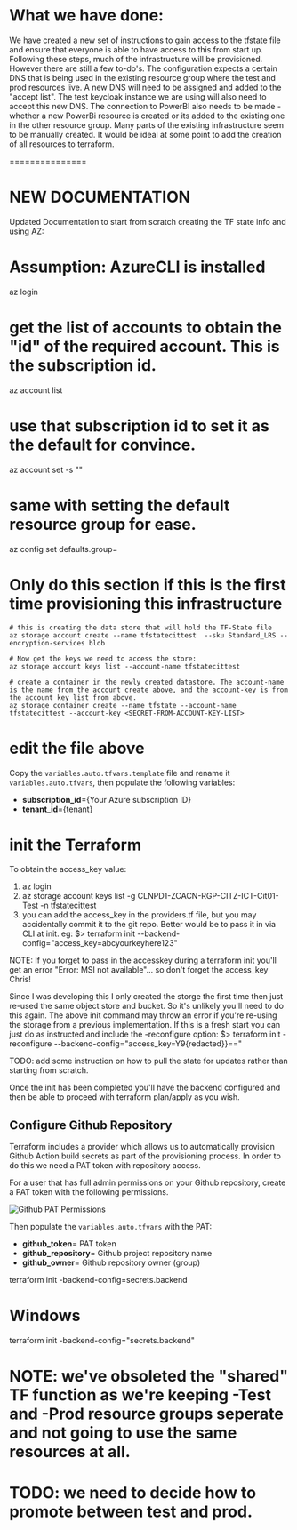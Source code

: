 
# What we have done:
 We have created a new set of instructions to gain access to the tfstate file and ensure that everyone is able to have access to this from start up.
 Following these steps, much of the infrastructure will be provisioned. However there are still a few to-do's.
 The configuration expects a certain DNS that is being used in the existing resource group where the test and prod resources live.
 A new DNS will need to be assigned and added to the "accept list". The test keycloak instance we are using will also need to accept
 this new DNS. The connection to PowerBI also needs to be made - whether a new PowerBi resource is created or its added to the existing
 one in the other resource group. Many parts of the existing infrastructure seem to be manually created. It would be ideal at some point to
 add the creation of all resources to terraform.


===============
# NEW DOCUMENTATION

Updated Documentation to start from scratch creating the TF state info and using AZ:
# Assumption: AzureCLI is installed
az login
# get the list of accounts to obtain the "id" of the required account.  This is the subscription id.
az account list
# use that subscription id to set it as the default for convince.
az account set -s "<subscription id>"
# same with setting the default resource group for ease.
az config set defaults.group=<resource group>

# Only do this section if this is the first time provisioning this infrastructure
    # this is creating the data store that will hold the TF-State file
    az storage account create --name tfstatecittest  --sku Standard_LRS --encryption-services blob

    # Now get the keys we need to access the store:
    az storage account keys list --account-name tfstatecittest

    # create a container in the newly created datastore. The account-name is the name from the account create above, and the account-key is from the account key list from above.
    az storage container create --name tfstate --account-name tfstatecittest --account-key <SECRET-FROM-ACCOUNT-KEY-LIST>

# edit the file above

Copy the `variables.auto.tfvars.template` file and rename it `variables.auto.tfvars`, then
populate the following variables:

* **subscription_id**={Your Azure subscription ID}
* **tenant_id**={tenant}

# init the Terraform
To obtain the access_key value:
1) az login
2) az storage account keys list -g CLNPD1-ZCACN-RGP-CITZ-ICT-Cit01-Test -n tfstatecittest
3) you can add the access_key in the providers.tf file, but you may accidentally commit it to the git repo. Better would be to pass it in via CLI at init. eg:
      $> terraform init --backend-config="access_key=abcyourkeyhere123"

NOTE: If you forget to pass in the accesskey during a terraform init you'll get an error "Error: MSI not available"... so don't forget the access_key Chris!

Since I was developing this I only created the storge the first time then just re-used the same object store and bucket. So it's unlikely you'll need to do this again.
The above init command may throw an error if you're re-using the storage from a previous implementation. If this is a fresh start you can just do as instructed and include the -reconfigure option:
      $> terraform init -reconfigure --backend-config="access_key=Y9{redacted}}=="

TODO: add some instruction on how to pull the state for updates rather than starting from scratch.

Once the init has been completed you'll have the backend configured and then be able to proceed with terraform plan/apply as you wish.

## Configure Github Repository
Terraform includes a provider which allows us to automatically provision Github Action build secrets
as part of the provisioning process. In order to do this we need a PAT token with repository access.

For a user that has full admin permissions on your Github repository, create a PAT token with the
following permissions.

![Github PAT Permissions](images/github-pat-permissions.png)

Then populate the `variables.auto.tfvars` with the PAT:
* **github_token**= PAT token
* **github_repository**= Github project repository name
* **github_owner**= Github repository owner (group)


terraform init -backend-config=secrets.backend

# Windows
terraform init -backend-config="secrets.backend"

# NOTE: we've obsoleted the "shared" TF function as we're keeping -Test and -Prod resource groups seperate and not going to use the same resources at all.
# TODO: we need to decide how to promote between test and prod.